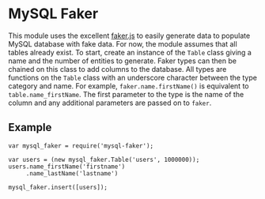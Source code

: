 # MySQL Faker

This module uses the excellent [faker.js](https://github.com/Marak/faker.js/) to easily generate data to populate MySQL database with fake data.
For now, the module assumes that all tables already exist.
To start, create an instance of the `Table` class giving a name and the number of entities to generate.
Faker types can then be chained on this class to add columns to the database.
All types are functions on the `Table` class with an underscore character between the type category and name.
For example, `faker.name.firstName()` is equivalent to `table.name_firstName`.
The first parameter to the type is the name of the column and any additional parameters are passed on to `faker`.

## Example
```
var mysql_faker = require('mysql-faker');

var users = (new mysql_faker.Table('users', 1000000));
users.name_firstName('firstname')
     .name_lastName('lastname')

mysql_faker.insert([users]);
```
